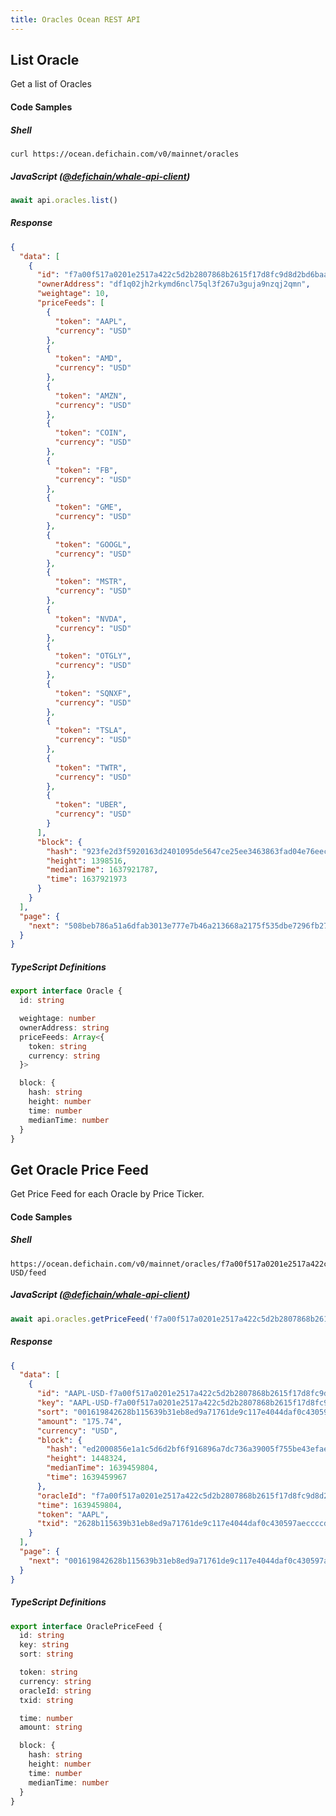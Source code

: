 ```yaml
---
title: Oracles Ocean REST API
---
```


## List Oracle

Get a list of Oracles

#### Code Samples

##### Shell

```shell
curl https://ocean.defichain.com/v0/mainnet/oracles
```

##### JavaScript ([@defichain/whale-api-client](https://www.npmjs.com/package/@defichain/whale-api-client))

```javascript
await api.oracles.list()
```

##### Response

```json
{
  "data": [
    {
      "id": "f7a00f517a0201e2517a422c5d2b2807868b2615f17d8fc9d8d2bd6baab905b7",
      "ownerAddress": "df1q02jh2rkymd6ncl75ql3f267u3guja9nzqj2qmn",
      "weightage": 10,
      "priceFeeds": [
        {
          "token": "AAPL",
          "currency": "USD"
        },
        {
          "token": "AMD",
          "currency": "USD"
        },
        {
          "token": "AMZN",
          "currency": "USD"
        },
        {
          "token": "COIN",
          "currency": "USD"
        },
        {
          "token": "FB",
          "currency": "USD"
        },
        {
          "token": "GME",
          "currency": "USD"
        },
        {
          "token": "GOOGL",
          "currency": "USD"
        },
        {
          "token": "MSTR",
          "currency": "USD"
        },
        {
          "token": "NVDA",
          "currency": "USD"
        },
        {
          "token": "OTGLY",
          "currency": "USD"
        },
        {
          "token": "SQNXF",
          "currency": "USD"
        },
        {
          "token": "TSLA",
          "currency": "USD"
        },
        {
          "token": "TWTR",
          "currency": "USD"
        },
        {
          "token": "UBER",
          "currency": "USD"
        }
      ],
      "block": {
        "hash": "923fe2d3f5920163d2401095de5647ce25ee3463863fad04e76eec48719fb8a3",
        "height": 1398516,
        "medianTime": 1637921787,
        "time": 1637921973
      }
    }
  ],
  "page": {
    "next": "508beb786a51a6dfab3013e777e7b46a213668a2175f535dbe7296fb27bf3656"
  }
}
```

##### TypeScript Definitions

```typescript
export interface Oracle {
  id: string

  weightage: number
  ownerAddress: string
  priceFeeds: Array<{
    token: string
    currency: string
  }>

  block: {
    hash: string
    height: number
    time: number
    medianTime: number
  }
}
```

## Get Oracle Price Feed

Get Price Feed for each Oracle by Price Ticker.

#### Code Samples

##### Shell

```shell
https://ocean.defichain.com/v0/mainnet/oracles/f7a00f517a0201e2517a422c5d2b2807868b2615f17d8fc9d8d2bd6baab905b7/AAPL-USD/feed
```

##### JavaScript ([@defichain/whale-api-client](https://www.npmjs.com/package/@defichain/whale-api-client))

```javascript
await api.oracles.getPriceFeed('f7a00f517a0201e2517a422c5d2b2807868b2615f17d8fc9d8d2bd6baab905b7', 'AAPL', 'USD')
```

##### Response

```json
{
  "data": [
    {
      "id": "AAPL-USD-f7a00f517a0201e2517a422c5d2b2807868b2615f17d8fc9d8d2bd6baab905b7-2628b115639b31eb8ed9a71761de9c117e4044daf0c430597aeccccd838caa05",
      "key": "AAPL-USD-f7a00f517a0201e2517a422c5d2b2807868b2615f17d8fc9d8d2bd6baab905b7",
      "sort": "001619842628b115639b31eb8ed9a71761de9c117e4044daf0c430597aeccccd838caa05",
      "amount": "175.74",
      "currency": "USD",
      "block": {
        "hash": "ed2000856e1a1c5d6d2bf6f916896a7dc736a39005f755be43efae8122f87340",
        "height": 1448324,
        "medianTime": 1639459804,
        "time": 1639459967
      },
      "oracleId": "f7a00f517a0201e2517a422c5d2b2807868b2615f17d8fc9d8d2bd6baab905b7",
      "time": 1639459804,
      "token": "AAPL",
      "txid": "2628b115639b31eb8ed9a71761de9c117e4044daf0c430597aeccccd838caa05"
    }
  ],
  "page": {
    "next": "001619842628b115639b31eb8ed9a71761de9c117e4044daf0c430597aeccccd838caa05"
  }
}
```

##### TypeScript Definitions

```typescript
export interface OraclePriceFeed {
  id: string
  key: string
  sort: string

  token: string
  currency: string
  oracleId: string
  txid: string

  time: number
  amount: string

  block: {
    hash: string
    height: number
    time: number
    medianTime: number
  }
}
```

